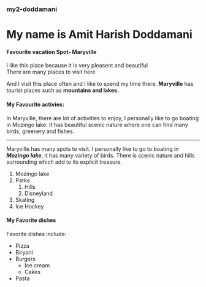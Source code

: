 ### my2-doddamani

# My name is Amit Harish Doddamani

#### Favourite vacation Spot- Maryville   

I like this place because it is very pleasent and beautiful <br>
There are many places to visit here 

And I visit this place often and I like to spend my time there.
**Maryville** has tourist places such as **mountains and lakes.**

#### My Favourite activies: ####
In Maryville, there are lot of activities to enjoy, I personally like to go boating in Mozingo lake. It has beautiful scenic nature where one can find many birds, greenery and fishes.

---

Maryville has many spots to visit. I personally like to go to boating in ***Mozingo lake***, it has many variety of birds. There is scenic nature and hills surrounding which add to its explicit treasure.
1. Mozingo lake
2. Parks
    1. Hills
    6. Disneyland
1. Skating 
2. Ice Hockey

#### My Favorite dishes ####
Favorite dishes include:
* Pizza
* Biryani
* Burgers
    * Ice cream
    * Cakes
* Pasta